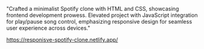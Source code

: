 "Crafted a minimalist Spotify clone with HTML and CSS, showcasing frontend
development prowess. Elevated project with JavaScript integration for play/pause song
control, emphasizing responsive design for seamless user experience across devices." 


https://responisve-spotify-clone.netlify.app/
